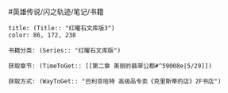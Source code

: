 #英雄传说/闪之轨迹/笔记/书籍
```ad-note
title: (Title:: "红曜石文库版3")
color: 86, 172, 238

书籍分类: (Series:: "红曜石文库版")

获取章节: (TimeToGet:: [[第二章 美丽的翡翠公都#^59008e|5/29]])

获取方式: (WayToGet:: "巴利亚哈特 高级品专卖《克里斯蒂的店》2F书店")

```
